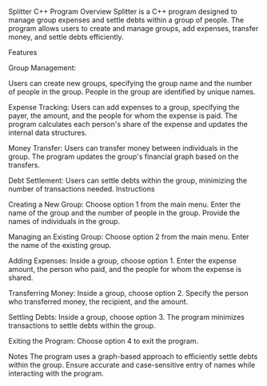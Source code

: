 Splitter C++ Program
Overview
Splitter is a C++ program designed to manage group expenses and settle debts within a group of people. The program allows users to create and manage groups, add expenses, transfer money, and settle debts efficiently.

Features

Group Management:

Users can create new groups, specifying the group name and the number of people in the group.
People in the group are identified by unique names.

Expense Tracking:
Users can add expenses to a group, specifying the payer, the amount, and the people for whom the expense is paid.
The program calculates each person's share of the expense and updates the internal data structures.

Money Transfer:
Users can transfer money between individuals in the group.
The program updates the group's financial graph based on the transfers.

Debt Settlement:
Users can settle debts within the group, minimizing the number of transactions needed.
Instructions

Creating a New Group:
Choose option 1 from the main menu.
Enter the name of the group and the number of people in the group.
Provide the names of individuals in the group.

Managing an Existing Group:
Choose option 2 from the main menu.
Enter the name of the existing group.

Adding Expenses:
Inside a group, choose option 1.
Enter the expense amount, the person who paid, and the people for whom the expense is shared.

Transferring Money:
Inside a group, choose option 2.
Specify the person who transferred money, the recipient, and the amount.

Settling Debts:
Inside a group, choose option 3.
The program minimizes transactions to settle debts within the group.

Exiting the Program:
Choose option 4 to exit the program.

Notes
The program uses a graph-based approach to efficiently settle debts within the group.
Ensure accurate and case-sensitive entry of names while interacting with the program.
